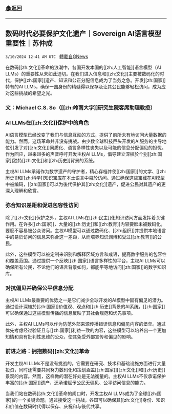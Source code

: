 ###  [:house:返回](README.md)
---


## 数码时代必要保护文化遗产｜Sovereign AI语言模型重要性｜苏仲成
`3/10/2024 12:41 AM UTC ` [轉載自GNews](https://gnews.org/articles/2380700)

在数码[[zh:文化]]革命的浪潮中，各国开发本国的[[zh:人工智能]]语言模型（AI LLMs）的重要性从未如此迫切。在我们进入信息和[[zh:文化]]主要被数码化的时代，保护[[zh:国家]]遗产、知识和公正分配信息成为了当务之急。开发[[zh:国家]]特有的AI LLMs，确保一国身份的精髓得以保存及让其公民能够轻松访问，成为应对这些挑战的希望之光。

### 文：Michael C.S. So（[[zh:岭南大学]]研究生院客席助理教授）

### AI LLMs在[[zh:文化]]保护中的角色

AI语言模型已经改变了我们与信息互动的方式，提供了前所未有地访问大量数据的能力。然而，这场革命并非没有挑战。由少数全球科技巨头开发的AI服务的主导地位引发了对[[zh:文化]]同质化、语言多样性丧失以及可能的信息分配偏见的担忧。作为回应，越来越多的声音呼吁开发主权AI LLMs，倡导建立深植於个别[[zh:国家]]独特[[zh:文化]]和[[zh:历史]]背景的系统。

主权AI LLMs承诺作为数字遗产的守护者，精心存档并使[[zh:国家]]的文学、[[zh:历史]]和[[zh:科学]]知识宝库在本土语言中易於访问。通过确保这些宝藏在AI模型中被编码，[[zh:国家]]可以为後代保护其[[zh:文化]]遗产，促进公民对其遗产的更深入理解和欣赏。

### **弥合知识差距和促进包容性访问**

除了[[zh:文化]]保护之外，主权AI LLMs在[[zh:民主]]化知识访问方面发挥着关键作用。在许多[[zh:国家]]，大量的[[zh:历史]]和[[zh:教育]]内容要麽未被数码化，要麽不容易被公众访问。主权AI模型可以通过数码化、[[zh:组织]]并提供本地语言中的易於访问的信息来弥合这一差距，从而培养知识渊博和受过[[zh:教育]]的公民。

此外，这些模型可以被定制来识别和解释区域方言和成语，提高数字服务的包容性和覆盖范围。通过提供一个反映[[zh:国家]]语言多样性的平台，主权AI LLMs可以确保所有公民，不论他们的语言背景如何，都能平等地访问[[zh:国家]]的数字知识库。

### **对抗偏见并确保公平信息分配**

主权AI LLMs最重要的优势之一是它们减少全球开发的AI模型中固有偏见的潜力。通过设计深植於[[zh:国家]]价值观、观点和[[zh:历史]]背景的AI系统，[[zh:国家]]可以确保通过这些模型传播的信息反映了其社会规范和优先事项。

此外，主权AI LLMs可以作为防范外部来源传播错误信息和偏见内容的堡垒。通过优先考虑经过验证且与[[zh:国家]]利益一致的内容，这些模型可以培养出一个更加知情和具有批判性思维的公众，使其免受外部宣传和偏见的影响。

### 前进之路：拥抱数码[[zh:文化]]革命

开发主权AI LLMs不是没有挑战的。它需要在研究、技术和基础设施方面进行大量投资，同时还需要共同努力数码化和策划涵盖[[zh:国家]][[zh:文化]]和[[zh:历史]]景观的内容。然而，这样做的潜在好处是无法衡量的。主权AI LLMs不仅承诺保护丰富的[[zh:国家]]遗产，还承诺赋予公民无偏见、公平访问信息的能力。

当我们站在数码[[zh:文化]]革命的阈口时，开发主权AI LLMs成为了全球[[zh:国家]]的一个关键命题。通过接受这一挑战，各国可以确保其[[zh:文化]]身份、知识和价值在数码时代得以保存、庆祝和与後代共享。
